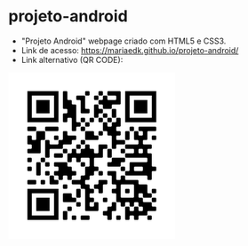 # projeto-android
* "Projeto Android" webpage criado com HTML5 e CSS3.
* Link de acesso: https://mariaedk.github.io/projeto-android/
* Link alternativo (QR CODE):

![qr code](https://github.com/mariaedk/projeto-android/blob/main/frame.png)
